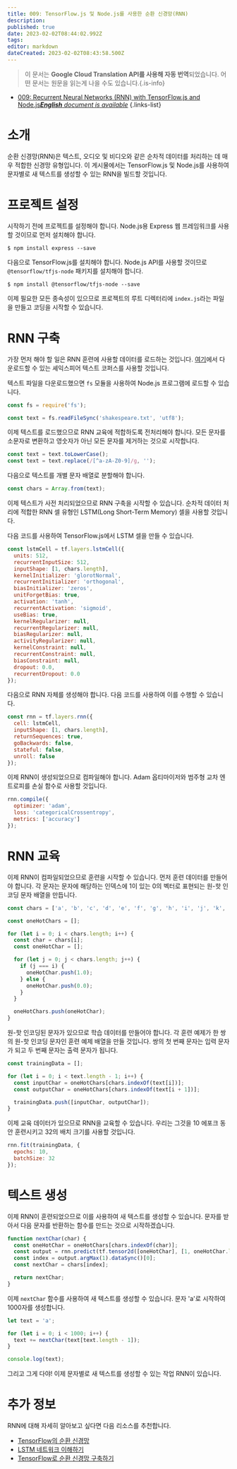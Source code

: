 ```yaml
---
title: 009: TensorFlow.js 및 Node.js를 사용한 순환 신경망(RNN)
description: 
published: true
date: 2023-02-02T08:44:02.992Z
tags: 
editor: markdown
dateCreated: 2023-02-02T08:43:58.500Z
---
```


> 이 문서는 **Google Cloud Translation API를 사용해 자동 번역**되었습니다.
어떤 문서는 원문을 읽는게 나을 수도 있습니다.{.is-info}



- [009: Recurrent Neural Networks (RNN) with TensorFlow.js and Node.js***English** document is available*](/en/Knowledge-base/TensorFlow-js/Learning/009-recurrent-neural-networks-rnn-with-tensorflow-js-and-node-js)
{.links-list}


# 소개

순환 신경망(RNN)은 텍스트, 오디오 및 비디오와 같은 순차적 데이터를 처리하는 데 매우 적합한 신경망 유형입니다. 이 게시물에서는 TensorFlow.js 및 Node.js를 사용하여 문자별로 새 텍스트를 생성할 수 있는 RNN을 빌드할 것입니다.

# 프로젝트 설정

시작하기 전에 프로젝트를 설정해야 합니다. Node.js용 Express 웹 프레임워크를 사용할 것이므로 먼저 설치해야 합니다.

```
$ npm install express --save
```

다음으로 TensorFlow.js를 설치해야 합니다. Node.js API를 사용할 것이므로 `@tensorflow/tfjs-node` 패키지를 설치해야 합니다.

```
$ npm install @tensorflow/tfjs-node --save
```

이제 필요한 모든 종속성이 있으므로 프로젝트의 루트 디렉터리에 `index.js`라는 파일을 만들고 코딩을 시작할 수 있습니다.

# RNN 구축

가장 먼저 해야 할 일은 RNN 훈련에 사용할 데이터를 로드하는 것입니다. [여기](https://storage.googleapis.com/tfjs-examples/shakespeare.txt)에서 다운로드할 수 있는 셰익스피어 텍스트 코퍼스를 사용할 것입니다.

텍스트 파일을 다운로드했으면 `fs` 모듈을 사용하여 Node.js 프로그램에 로드할 수 있습니다.

```javascript
const fs = require('fs');

const text = fs.readFileSync('shakespeare.txt', 'utf8');
```

이제 텍스트를 로드했으므로 RNN 교육에 적합하도록 전처리해야 합니다. 모든 문자를 소문자로 변환하고 영숫자가 아닌 모든 문자를 제거하는 것으로 시작합니다.

```javascript
const text = text.toLowerCase();
const text = text.replace(/[^a-zA-Z0-9]/g, '');
```

다음으로 텍스트를 개별 문자 배열로 분할해야 합니다.

```javascript
const chars = Array.from(text);
```

이제 텍스트가 사전 처리되었으므로 RNN 구축을 시작할 수 있습니다. 순차적 데이터 처리에 적합한 RNN 셀 유형인 LSTM(Long Short-Term Memory) 셀을 사용할 것입니다.

다음 코드를 사용하여 TensorFlow.js에서 LSTM 셀을 만들 수 있습니다.

```javascript
const lstmCell = tf.layers.lstmCell({
  units: 512,
  recurrentInputSize: 512,
  inputShape: [1, chars.length],
  kernelInitializer: 'glorotNormal',
  recurrentInitializer: 'orthogonal',
  biasInitializer: 'zeros',
  unitForgetBias: true,
  activation: 'tanh',
  recurrentActivation: 'sigmoid',
  useBias: true,
  kernelRegularizer: null,
  recurrentRegularizer: null,
  biasRegularizer: null,
  activityRegularizer: null,
  kernelConstraint: null,
  recurrentConstraint: null,
  biasConstraint: null,
  dropout: 0.0,
  recurrentDropout: 0.0
});
```

다음으로 RNN 자체를 생성해야 합니다. 다음 코드를 사용하여 이를 수행할 수 있습니다.

```javascript
const rnn = tf.layers.rnn({
  cell: lstmCell,
  inputShape: [1, chars.length],
  returnSequences: true,
  goBackwards: false,
  stateful: false,
  unroll: false
});
```

이제 RNN이 생성되었으므로 컴파일해야 합니다. Adam 옵티마이저와 범주형 교차 엔트로피를 손실 함수로 사용할 것입니다.

```javascript
rnn.compile({
  optimizer: 'adam',
  loss: 'categoricalCrossentropy',
  metrics: ['accuracy']
});
```

# RNN 교육

이제 RNN이 컴파일되었으므로 훈련을 시작할 수 있습니다. 먼저 훈련 데이터를 만들어야 합니다. 각 문자는 문자에 해당하는 인덱스에 1이 있는 0의 벡터로 표현되는 원-핫 인코딩 문자 배열을 만듭니다.

```javascript
const chars = ['a', 'b', 'c', 'd', 'e', 'f', 'g', 'h', 'i', 'j', 'k', 'l', 'm', 'n', 'o', 'p', 'q', 'r', 's', 't', 'u', 'v', 'w', 'x', 'y', 'z'];

const oneHotChars = [];

for (let i = 0; i < chars.length; i++) {
  const char = chars[i];
  const oneHotChar = [];

  for (let j = 0; j < chars.length; j++) {
    if (j === i) {
      oneHotChar.push(1.0);
    } else {
      oneHotChar.push(0.0);
    }
  }

  oneHotChars.push(oneHotChar);
}
```

원-핫 인코딩된 문자가 있으므로 학습 데이터를 만들어야 합니다. 각 훈련 예제가 한 쌍의 원-핫 인코딩 문자인 훈련 예제 배열을 만들 것입니다. 쌍의 첫 번째 문자는 입력 문자가 되고 두 번째 문자는 출력 문자가 됩니다.

```javascript
const trainingData = [];

for (let i = 0; i < text.length - 1; i++) {
  const inputChar = oneHotChars[chars.indexOf(text[i])];
  const outputChar = oneHotChars[chars.indexOf(text[i + 1])];

  trainingData.push([inputChar, outputChar]);
}
```

이제 교육 데이터가 있으므로 RNN을 교육할 수 있습니다. 우리는 그것을 10 에포크 동안 훈련시키고 32의 배치 크기를 사용할 것입니다.

```javascript
rnn.fit(trainingData, {
  epochs: 10,
  batchSize: 32
});
```

# 텍스트 생성

이제 RNN이 훈련되었으므로 이를 사용하여 새 텍스트를 생성할 수 있습니다. 문자를 받아서 다음 문자를 반환하는 함수를 만드는 것으로 시작하겠습니다.

```javascript
function nextChar(char) {
  const oneHotChar = oneHotChars[chars.indexOf(char)];
  const output = rnn.predict(tf.tensor2d([oneHotChar], [1, oneHotChar.length]));
  const index = output.argMax(1).dataSync()[0];
  const nextChar = chars[index];

  return nextChar;
}
```

이제 `nextChar` 함수를 사용하여 새 텍스트를 생성할 수 있습니다. 문자 'a'로 시작하여 1000자를 생성합니다.

```javascript
let text = 'a';

for (let i = 0; i < 1000; i++) {
  text += nextChar(text[text.length - 1]);
}

console.log(text);
```

그리고 그게 다야! 이제 문자별로 새 텍스트를 생성할 수 있는 작업 RNN이 있습니다.

# 추가 정보

RNN에 대해 자세히 알아보고 싶다면 다음 리소스를 추천합니다.

- [TensorFlow의 순환 신경망](https://www.tensorflow.org/tutorials/sequences/recurrent)
- [LSTM 네트워크 이해하기](http://colah.github.io/posts/2015-08-Understanding-LSTMs/)
- [TensorFlow로 순환 신경망 구축하기](https://www.oreilly.com/learning/building-a-recurrent-neural-network-with-tensorflow)